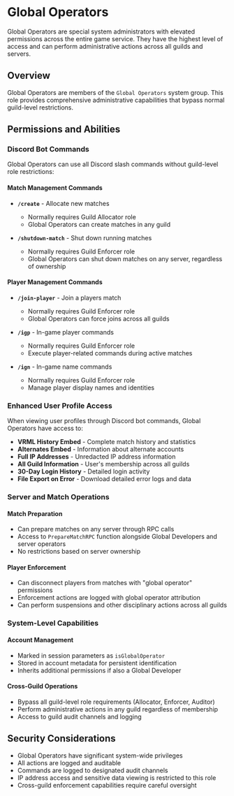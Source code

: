 # Global Operators

Global Operators are special system administrators with elevated permissions across the entire game service. They have the highest level of access and can perform administrative actions across all guilds and servers.

## Overview

Global Operators are members of the `Global Operators` system group. This role provides comprehensive administrative capabilities that bypass normal guild-level restrictions.

## Permissions and Abilities

### Discord Bot Commands

Global Operators can use all Discord slash commands without guild-level role restrictions:

#### Match Management Commands
- **`/create`** - Allocate new matches
  - Normally requires Guild Allocator role
  - Global Operators can create matches in any guild

- **`/shutdown-match`** - Shut down running matches
  - Normally requires Guild Enforcer role
  - Global Operators can shut down matches on any server, regardless of ownership

#### Player Management Commands
- **`/join-player`** - Join a players match
  - Normally requires Guild Enforcer role
  - Global Operators can force joins across all guilds

- **`/igp`** - In-game player commands
  - Normally requires Guild Enforcer role
  - Execute player-related commands during active matches

- **`/ign`** - In-game name commands
  - Normally requires Guild Enforcer role
  - Manage player display names and identities

### Enhanced User Profile Access

When viewing user profiles through Discord bot commands, Global Operators have access to:

- **VRML History Embed** - Complete match history and statistics
- **Alternates Embed** - Information about alternate accounts
- **Full IP Addresses** - Unredacted IP address information
- **All Guild Information** - User's membership across all guilds
- **30-Day Login History** - Detailed login activity
- **File Export on Error** - Download detailed error logs and data

### Server and Match Operations

#### Match Preparation
- Can prepare matches on any server through RPC calls
- Access to `PrepareMatchRPC` function alongside Global Developers and server operators
- No restrictions based on server ownership

#### Player Enforcement
- Can disconnect players from matches with "global operator" permissions
- Enforcement actions are logged with global operator attribution
- Can perform suspensions and other disciplinary actions across all guilds

### System-Level Capabilities

#### Account Management
- Marked in session parameters as `isGlobalOperator`
- Stored in account metadata for persistent identification
- Inherits additional permissions if also a Global Developer

#### Cross-Guild Operations
- Bypass all guild-level role requirements (Allocator, Enforcer, Auditor)
- Perform administrative actions in any guild regardless of membership
- Access to guild audit channels and logging

## Security Considerations

- Global Operators have significant system-wide privileges
- All actions are logged and auditable
- Commands are logged to designated audit channels
- IP address access and sensitive data viewing is restricted to this role
- Cross-guild enforcement capabilities require careful oversight